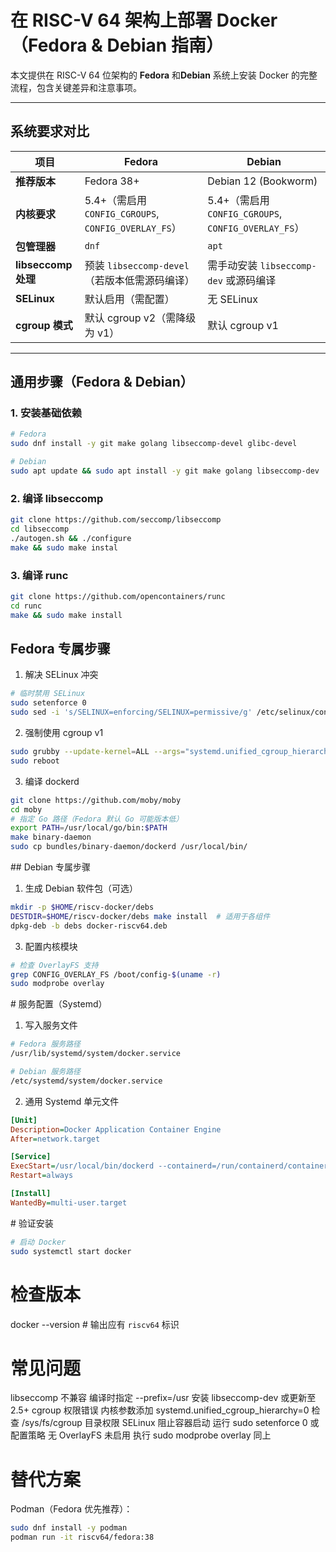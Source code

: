 # 在 RISC-V 64 架构上部署 Docker（Fedora & Debian 指南）

本文提供在 RISC-V 64 位架构的 ​**Fedora**​ 和 ​**Debian**​ 系统上安装 Docker 的完整流程，包含关键差异和注意事项。

---

## ​**系统要求对比**

| 项目                | Fedora                                                                 | Debian                                                                 |
|---------------------|-----------------------------------------------------------------------|-----------------------------------------------------------------------|
| ​**推荐版本**​        | Fedora 38+                                                           | Debian 12 (Bookworm)                                                 |
| ​**内核要求**​        | 5.4+（需启用 `CONFIG_CGROUPS`, `CONFIG_OVERLAY_FS`）                  | 5.4+（需启用 `CONFIG_CGROUPS`, `CONFIG_OVERLAY_FS`）                 |
| ​**包管理器**​        | `dnf`                                                                | `apt`                                                                |
| ​**libseccomp 处理**​ | 预装 `libseccomp-devel`（若版本低需源码编译）                         | 需手动安装 `libseccomp-dev` 或源码编译                                |
| ​**SELinux**​         | 默认启用（需配置）                                                   | 无 SELinux                                                           |
| ​**cgroup 模式**​     | 默认 cgroup v2（需降级为 v1）                                        | 默认 cgroup v1                                                       |

---

## ​**通用步骤（Fedora & Debian）​**

### 1. 安装基础依赖
```bash
# Fedora
sudo dnf install -y git make golang libseccomp-devel glibc-devel

# Debian
sudo apt update && sudo apt install -y git make golang libseccomp-dev
```
### 2. 编译 libseccomp
```bash
git clone https://github.com/seccomp/libseccomp
cd libseccomp
./autogen.sh && ./configure
make && sudo make instal
```
### 3. 编译 runc
```bash
git clone https://github.com/opencontainers/runc
cd runc
make && sudo make install
```

## Fedora 专属步骤
1. 解决 SELinux 冲突
```bash
# 临时禁用 SELinux
sudo setenforce 0
sudo sed -i 's/SELINUX=enforcing/SELINUX=permissive/g' /etc/selinux/config
```
2. 强制使用 cgroup v1
```bash
sudo grubby --update-kernel=ALL --args="systemd.unified_cgroup_hierarchy=0"
sudo reboot
```
3. 编译 dockerd
```bash
git clone https://github.com/moby/moby
cd moby
# 指定 Go 路径（Fedora 默认 Go 可能版本低）
export PATH=/usr/local/go/bin:$PATH
make binary-daemon
sudo cp bundles/binary-daemon/dockerd /usr/local/bin/
```
​## Debian 专属步骤
1. 生成 Debian 软件包（可选）
```bash
mkdir -p $HOME/riscv-docker/debs
DESTDIR=$HOME/riscv-docker/debs make install  # 适用于各组件
dpkg-deb -b debs docker-riscv64.deb
```
3. 配置内核模块
```bash
# 检查 OverlayFS 支持
grep CONFIG_OVERLAY_FS /boot/config-$(uname -r)
sudo modprobe overlay
```
​# 服务配置（Systemd）​
1. 写入服务文件
```bash
# Fedora 服务路径
/usr/lib/systemd/system/docker.service

# Debian 服务路径
/etc/systemd/system/docker.service
```
2. 通用 Systemd 单元文件
```ini
[Unit]
Description=Docker Application Container Engine
After=network.target

[Service]
ExecStart=/usr/local/bin/dockerd --containerd=/run/containerd/containerd.sock
Restart=always

[Install]
WantedBy=multi-user.target
```
​# 验证安装
```bash
# 启动 Docker
sudo systemctl start docker
```
# 检查版本
docker --version  # 输出应有 `riscv64` 标识
​
# 常见问题
​libseccomp 不兼容​	编译时指定 --prefix=/usr	安装 libseccomp-dev 或更新至 2.5+
​cgroup 权限错误​	内核参数添加 systemd.unified_cgroup_hierarchy=0	检查 /sys/fs/cgroup 目录权限
​SELinux 阻止容器启动​	运行 sudo setenforce 0 或配置策略	无
​OverlayFS 未启用​	执行 sudo modprobe overlay	同上
​
# 替代方案
​Podman​（Fedora 优先推荐）：

```bash
sudo dnf install -y podman
podman run -it riscv64/fedora:38

```
